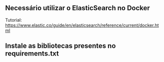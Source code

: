 ## Necessário utilizar o ElasticSearch no Docker

Tutorial: https://www.elastic.co/guide/en/elasticsearch/reference/current/docker.html

## Instale as bibliotecas presentes no requirements.txt

